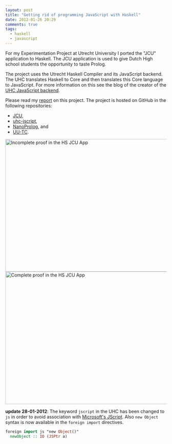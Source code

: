 ```yaml
---
layout: post
title: "Getting rid of programming JavaScript with Haskell"
date: 2012-01-26 20:29
comments: true
tags:
  - haskell
  - javascript
---
```


For my Experimentation Project at Utrecht University I ported the "JCU"
application to Haskell. The JCU application is used to give Dutch High school
students the opportunity to taste Prolog.

The project uses the Utrecht Haskell Compiler and its JavaScript backend. The UHC
translates Haskell to Core and then translates this Core language to JavaScript.
For more information on this see the blog of the creator of the
[UHC JavaScript backend](http://utrechthaskellcompiler.wordpress.com/2010/10/18/haskell-to-javascript-backend/).

Please read my [report](/downloads/report-on-getting-rid-of-js.pdf) on this
project. The project is hosted on GitHub in the following repositories:

* [JCU](https://github.com/spockz/JCU),
* [uhc-jscript](https://github.com/spockz/uhc-jscript),
* [NanoProlog](https://github.com/spockz/NanoProlog), and
* [UU-TC](http://hackage.haskell.org/package/uu-tc).

<a href="http://www.flickr.com/photos/spockz/6767517435/" title="Incomplete proof in the HS JCU App by Alessandro Vermeulen, on Flickr"><img src="http://farm8.staticflickr.com/7025/6767517435_b075d1c686_z.jpg" width="640" height="414" alt="Incomplete proof in the HS JCU App"></a>
<a href="http://www.flickr.com/photos/spockz/6767517241/" title="Complete proof in the HS JCU App by Alessandro Vermeulen, on Flickr"><img src="http://farm8.staticflickr.com/7155/6767517241_eacd8ec0ed_z.jpg" width="640" height="414" alt="Complete proof in the HS JCU App"></a>

**update 28-01-2012**:
The keyword `jscript` in the UHC has been changed to `js` in order to avoid
association with [Microsoft's JScript](http://en.wikipedia.org/wiki/JScript).
Also `new Object` syntax is now available in the `foreign import` directives.

``` haskell
foreign import js "new Object()"
  newObject :: IO (JSPtr a)
```
